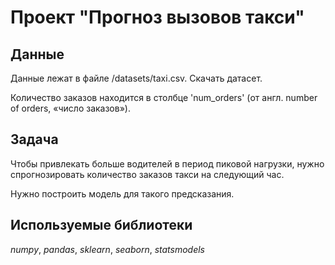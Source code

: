 # Проект "Прогноз вызовов такси"

## Данные

Данные лежат в файле /datasets/taxi.csv. Скачать датасет. 

Количество заказов находится в столбце 'num_orders' (от англ. number of orders, «число заказов»).


## Задача

Чтобы привлекать больше водителей в период пиковой нагрузки, нужно спрогнозировать количество заказов такси на следующий час. 

Нужно построить модель для такого предсказания.

## Используемые библиотеки
*numpy*, *pandas*,  *sklearn*, *seaborn*, *statsmodels*
